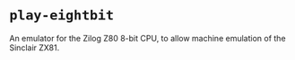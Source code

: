 # `play-eightbit`

An emulator for the Zilog Z80 8-bit CPU, to allow machine emulation of the Sinclair ZX81.